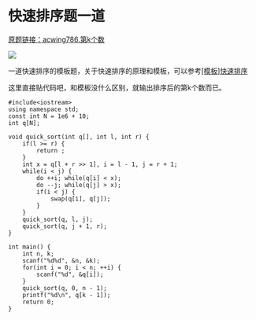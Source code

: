 # 快速排序题一道

[原题链接：acwing786.第k个数](https://www.acwing.com/problem/content/788/)

![](https://img2020.cnblogs.com/blog/2078361/202008/2078361-20200811113347265-1074267897.png)

一道快速排序的模板题，关于快速排序的原理和模板，可以参考[[模板]快速排序](https://www.cnblogs.com/linrj/p/13474463.html)

这里直接贴代码吧，和模板没什么区别，就输出排序后的第k个数而已。

```
#include<iostream>
using namespace std;
const int N = 1e6 + 10;
int q[N];

void quick_sort(int q[], int l, int r) {
    if(l >= r) {
        return ;
    }
    int x = q[l + r >> 1], i = l - 1, j = r + 1;
    while(i < j) {
        do ++i; while(q[i] < x);
        do --j; while(q[j] > x);
        if(i < j) {
            swap(q[i], q[j]);
        }
    }
    quick_sort(q, l, j);
    quick_sort(q, j + 1, r);
}

int main() {
    int n, k;
    scanf("%d%d", &n, &k);
    for(int i = 0; i < n; ++i) {
        scanf("%d", &q[i]);
    }
    quick_sort(q, 0, n - 1);
    printf("%d\n", q[k - 1]);
    return 0;
}
```
